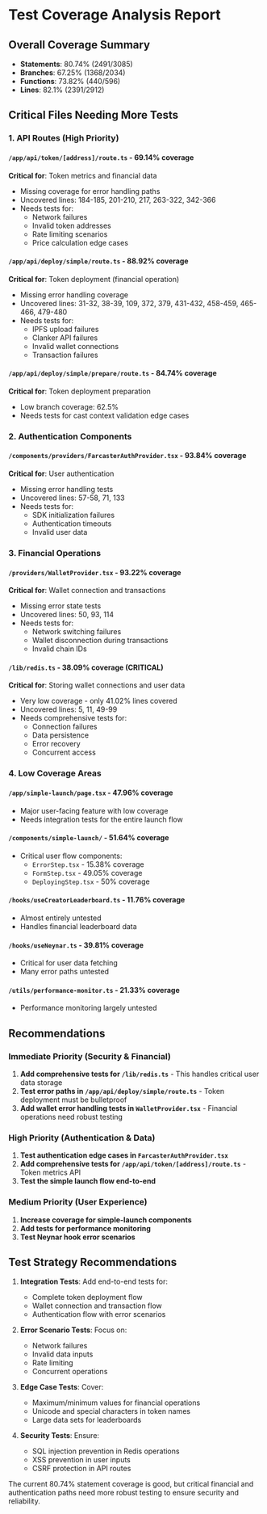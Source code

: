 # Test Coverage Analysis Report

## Overall Coverage Summary
- **Statements**: 80.74% (2491/3085)
- **Branches**: 67.25% (1368/2034)
- **Functions**: 73.82% (440/596)
- **Lines**: 82.1% (2391/2912)

## Critical Files Needing More Tests

### 1. API Routes (High Priority)

#### `/app/api/token/[address]/route.ts` - 69.14% coverage
**Critical for**: Token metrics and financial data
- Missing coverage for error handling paths
- Uncovered lines: 184-185, 201-210, 217, 263-322, 342-366
- Needs tests for:
  - Network failures
  - Invalid token addresses
  - Rate limiting scenarios
  - Price calculation edge cases

#### `/app/api/deploy/simple/route.ts` - 88.92% coverage
**Critical for**: Token deployment (financial operation)
- Missing error handling coverage
- Uncovered lines: 31-32, 38-39, 109, 372, 379, 431-432, 458-459, 465-466, 479-480
- Needs tests for:
  - IPFS upload failures
  - Clanker API failures
  - Invalid wallet connections
  - Transaction failures

#### `/app/api/deploy/simple/prepare/route.ts` - 84.74% coverage
**Critical for**: Token deployment preparation
- Low branch coverage: 62.5%
- Needs tests for cast context validation edge cases

### 2. Authentication Components

#### `/components/providers/FarcasterAuthProvider.tsx` - 93.84% coverage
**Critical for**: User authentication
- Missing error handling tests
- Uncovered lines: 57-58, 71, 133
- Needs tests for:
  - SDK initialization failures
  - Authentication timeouts
  - Invalid user data

### 3. Financial Operations

#### `/providers/WalletProvider.tsx` - 93.22% coverage
**Critical for**: Wallet connection and transactions
- Missing error state tests
- Uncovered lines: 50, 93, 114
- Needs tests for:
  - Network switching failures
  - Wallet disconnection during transactions
  - Invalid chain IDs

#### `/lib/redis.ts` - 38.09% coverage (CRITICAL)
**Critical for**: Storing wallet connections and user data
- Very low coverage - only 41.02% lines covered
- Uncovered lines: 5, 11, 49-99
- Needs comprehensive tests for:
  - Connection failures
  - Data persistence
  - Error recovery
  - Concurrent access

### 4. Low Coverage Areas

#### `/app/simple-launch/page.tsx` - 47.96% coverage
- Major user-facing feature with low coverage
- Needs integration tests for the entire launch flow

#### `/components/simple-launch/` - 51.64% coverage
- Critical user flow components:
  - `ErrorStep.tsx` - 15.38% coverage
  - `FormStep.tsx` - 49.05% coverage
  - `DeployingStep.tsx` - 50% coverage

#### `/hooks/useCreatorLeaderboard.ts` - 11.76% coverage
- Almost entirely untested
- Handles financial leaderboard data

#### `/hooks/useNeynar.ts` - 39.81% coverage
- Critical for user data fetching
- Many error paths untested

#### `/utils/performance-monitor.ts` - 21.33% coverage
- Performance monitoring largely untested

## Recommendations

### Immediate Priority (Security & Financial)
1. **Add comprehensive tests for `/lib/redis.ts`** - This handles critical user data storage
2. **Test error paths in `/app/api/deploy/simple/route.ts`** - Token deployment must be bulletproof
3. **Add wallet error handling tests in `WalletProvider.tsx`** - Financial operations need robust testing

### High Priority (Authentication & Data)
1. **Test authentication edge cases in `FarcasterAuthProvider.tsx`**
2. **Add comprehensive tests for `/app/api/token/[address]/route.ts`** - Token metrics API
3. **Test the simple launch flow end-to-end**

### Medium Priority (User Experience)
1. **Increase coverage for simple-launch components**
2. **Add tests for performance monitoring**
3. **Test Neynar hook error scenarios**

## Test Strategy Recommendations

1. **Integration Tests**: Add end-to-end tests for:
   - Complete token deployment flow
   - Wallet connection and transaction flow
   - Authentication flow with error scenarios

2. **Error Scenario Tests**: Focus on:
   - Network failures
   - Invalid data inputs
   - Rate limiting
   - Concurrent operations

3. **Edge Case Tests**: Cover:
   - Maximum/minimum values for financial operations
   - Unicode and special characters in token names
   - Large data sets for leaderboards

4. **Security Tests**: Ensure:
   - SQL injection prevention in Redis operations
   - XSS prevention in user inputs
   - CSRF protection in API routes

The current 80.74% statement coverage is good, but critical financial and authentication paths need more robust testing to ensure security and reliability.